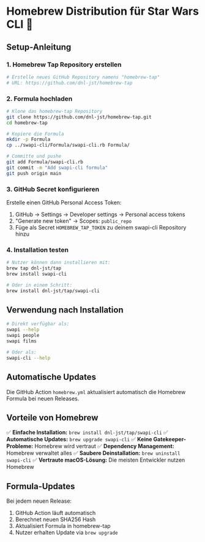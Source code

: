 # Homebrew Distribution für Star Wars CLI 🍺

## Setup-Anleitung

### 1. Homebrew Tap Repository erstellen

```bash
# Erstelle neues GitHub Repository namens "homebrew-tap"
# URL: https://github.com/dnl-jst/homebrew-tap
```

### 2. Formula hochladen

```bash
# Klone das homebrew-tap Repository
git clone https://github.com/dnl-jst/homebrew-tap.git
cd homebrew-tap

# Kopiere die Formula
mkdir -p Formula
cp ../swapi-cli/Formula/swapi-cli.rb Formula/

# Committe und pushe
git add Formula/swapi-cli.rb
git commit -m "Add swapi-cli formula"
git push origin main
```

### 3. GitHub Secret konfigurieren

Erstelle einen GitHub Personal Access Token:
1. GitHub → Settings → Developer settings → Personal access tokens
2. "Generate new token" → Scopes: `public_repo`
3. Füge als Secret `HOMEBREW_TAP_TOKEN` zu deinem swapi-cli Repository hinzu

### 4. Installation testen

```bash
# Nutzer können dann installieren mit:
brew tap dnl-jst/tap
brew install swapi-cli

# Oder in einem Schritt:
brew install dnl-jst/tap/swapi-cli
```

## Verwendung nach Installation

```bash
# Direkt verfügbar als:
swapi --help
swapi people
swapi films

# Oder als:
swapi-cli --help
```

## Automatische Updates

Die GitHub Action `homebrew.yml` aktualisiert automatisch die Homebrew Formula bei neuen Releases.

## Vorteile von Homebrew

✅ **Einfache Installation:** `brew install dnl-jst/tap/swapi-cli`
✅ **Automatische Updates:** `brew upgrade swapi-cli`
✅ **Keine Gatekeeper-Probleme:** Homebrew wird vertraut
✅ **Dependency Management:** Homebrew verwaltet alles
✅ **Saubere Deinstallation:** `brew uninstall swapi-cli`
✅ **Vertraute macOS-Lösung:** Die meisten Entwickler nutzen Homebrew

## Formula-Updates

Bei jedem neuen Release:
1. GitHub Action läuft automatisch
2. Berechnet neuen SHA256 Hash
3. Aktualisiert Formula in homebrew-tap
4. Nutzer erhalten Update via `brew upgrade`
